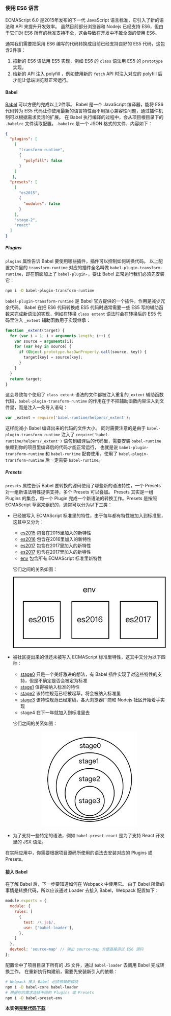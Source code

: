 ### 使用 ES6 语言
ECMAScript 6.0 是2015年发布的下一代 JavaScript 语言标准，它引入了新的语法和 API 来提升开发效率。
虽然目前部分浏览器和 Nodejs 已经支持 ES6，但由于它们对 ES6 所有的标准支持不全，这会导致在开发中不敢全面的使用 ES6。

通常我们需要把采用 ES6 编写的代码转换成目前已经支持良好的 ES5 代码，这包含2件事：
1. 把新的 ES6 语法用 ES5 实现，例如 ES6 的 `class` 语法用 ES5 的 `prototype` 实现。
2. 给新的 API 注入 polyfill ，例如使用新的 `fetch` API 时注入对应的 polyfill 后才能让低端浏览器正常运行。

#### Babel
[Babel](https://babeljs.io) 可以方便的完成以上2件事。
Babel 是一个 JavaScript 编译器，能将 ES6 代码转为 ES5 代码让你使用最新的语言特性而不用担心兼容性问题，通过插件机制可以根据需求灵活的扩展。
在 Babel 执行编译的过程中，会从项目根目录下的 `.babelrc` 文件读取配置。`.babelrc` 是一个 JSON 格式的文件，内容如下：
```json
{
  "plugins": [
    [
      "transform-runtime",
      {
        "polyfill": false
      }
    ]
   ],
  "presets": [
    [
      "es2015",
      {
        "modules": false
      }
    ],
    "stage-2",
    "react"
  ]
}
```

##### Plugins
`plugins` 属性告诉 Babel 要使用哪些插件，插件可以控制如何转换代码。
以上配置文件里的 `transform-runtime` 对应的插件全名叫做 `babel-plugin-transform-runtime`，即在前面加上了 `babel-plugin-`，要让 Babel 正常运行我们必须先安装它：
```bash
npm i -D babel-plugin-transform-runtime
```
`babel-plugin-transform-runtime` 是 Babel 官方提供的一个插件，作用是减少冗余代码。
Babel 在把 ES6 代码转换成 ES5 代码时通常需要一些 ES5 写的辅助函数来完成新语法的实现，例如在转换 `class extent` 语法时会在转换后的 ES5 代码里注入 `_extent` 辅助函数用于实现继承：
```js
function _extent(target) {
  for (var i = 1; i < arguments.length; i++) {
    var source = arguments[i];
    for (var key in source) {
      if (Object.prototype.hasOwnProperty.call(source, key)) {
        target[key] = source[key];
      }
    }
  }
  return target;
}
```
这会导致每个使用了 `class extent` 语法的文件都被注入重复的`_extent` 辅助函数代码，`babel-plugin-transform-runtime` 的作用在于不把辅助函数内容注入到文件里，而是注入一条导入语句：
```js
var _extent = require('babel-runtime/helpers/_extent');
```
这样能减小 Babel 编译出来的代码的文件大小。
同时需要注意的是由于 `babel-plugin-transform-runtime` 注入了 `require('babel-runtime/helpers/_extent')` 语句到编译后的代码里，需要安装 `babel-runtime` 依赖到你的项目里编译后的代码才能正常运行，
也就是说 `babel-plugin-transform-runtime` 和 `babel-runtime` 配套使用，使用了 `babel-plugin-transform-runtime` 后一定需要 `babel-runtime`。

##### Presets
`presets` 属性告诉 Babel 要转换的源码使用了哪些新的语法特性，一个 Presets 对一组新语法特性提供支持，多个 Presets 可以叠加。
Presets 其实是一组 Plugins 的集合，每一个 Plugin 完成一个新语法的转换工作。Presets 是按照 ECMAScript 草案来组织的，通常可以分为以下三类：
- 已经被写入 ECMAScript 标准里的特性，由于每年都有特性被加入到标准里，这其中又分为：
    - [es2015](https://babeljs.io/docs/plugins/preset-es2015/) 包含在2015里加入的新特性
    - [es2016](https://babeljs.io/docs/plugins/preset-es2016/) 包含在2016里加入的新特性
    - [es2017](https://babeljs.io/docs/plugins/preset-es2017/) 包含在2017里加入的新特性
    - [es2017](https://babeljs.io/docs/plugins/preset-es2017/) 包含在2017里加入的新特性
    - [env](https://babeljs.io/docs/plugins/preset-env/) 包含所有 ECMAScript 标准里新特性
    
    它们之间的关系如图：
    <p align="center">
        <img src="img/presets-es.png" width="500px" alt="ECMAScript 标准里的特性关系图"/>
    </p>
    
- 被社区提出来的但还未被写入 ECMAScript 标准里特性，这其中又分为以下四种：
    - [stage0](https://babeljs.io/docs/plugins/preset-stage-0/) 只是一个美好激进的想法，有 Babel 插件实现了对这些特性的支持，但是不确定是否会被定为标准
    - [stage1](https://babeljs.io/docs/plugins/preset-stage-1/) 值得被纳入标准的特性
    - [stage2](https://babeljs.io/docs/plugins/preset-stage-2/) 该特性规范已经被起草，将会被纳入标准里
    - [stage3](https://babeljs.io/docs/plugins/preset-stage-3/) 该特性规范已经定稿，各大浏览器厂商和 Nodejs 社区开始着手实现
    - stage4 在下一年就加入到标准里去
    
    它们之间的关系如图：
    <p align="center">
        <img src="img/presets-stage.png" width="300px" alt="stage关系图"/>
    </p>
    
    
- 为了支持一些特定的语法，例如 `babel-preset-react` 是为了支持 React 开发里的 JSX 语法。
 
在实际应用中，你需要根据项目源码所使用的语法去安装对应的 Plugins 或 Presets。

#### 接入 Babel
在了解 Babel 后，下一步要知道如何在 Webpack 中使用它。
由于 Babel 所做的事情是转换代码，所以应该通过 Loader 去接入 Babel，Webpack 配置如下：
```js
module.exports = {
  module: {
    rules: [
      {
        test: /\.js$/,
        use: ['babel-loader'],
      },
    ]
  },
  devtool: 'source-map' // 输出 source-map 方便直接调试 ES6 源码
};
```
配置命中了项目目录下所有的 JS 文件，通过 `babel-loader` 去调用 Babel 完成转换工作。
在重新执行构建前，需要先安装新引入的依赖：
```bash
# Webpack 接入 Babel 必须依赖的模块
npm i -D babel-core babel-loader 
# 根据你的需求选择不同的 Plugins 或 Presets
npm i -D babel-preset-env
```

**本实例[完整代码下载](https://github.com/gwuhaolin/dive-into-webpack/tree/master/codes/使用ES6语言)**
